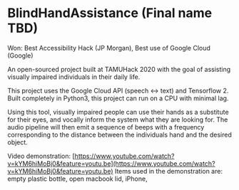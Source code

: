 # BlindHandAssistance (Final name TBD)
Won: Best Accessibility Hack (JP Morgan), Best use of Google Cloud (Google)

An open-sourced project built at TAMUHack 2020 with the goal of assisting visually impaired individuals in their daily life. 

This project uses the Google Cloud API (speech <-> text) and Tensorflow 2. Built completely in Python3, this project can run on a CPU with minimal lag. 

Using this tool, visually impaired people can use their hands as a substitute for their eyes, and vocally inform the system what they are looking for. The audio pipeline will then emit a sequence of beeps with a frequency corresponding to the distance between the individuals hand and the desired object.

Video demonstration: [https://www.youtube.com/watch?v=kYM6hiMoBj0&feature=youtu.be](https://www.youtube.com/watch?v=kYM6hiMoBj0&feature=youtu.be)
Items used in the demonstration are: empty plastic bottle, open macbook lid, iPhone, 


